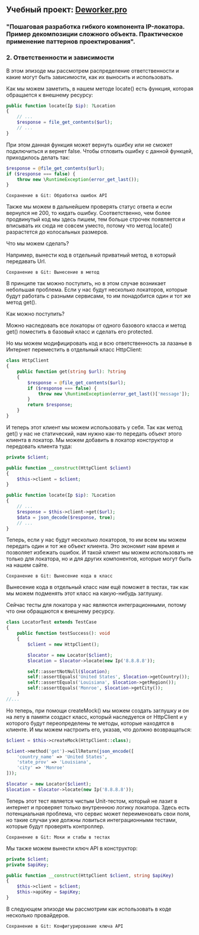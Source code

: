 ## Учебный проект: [Deworker.pro](https://deworker.pro/edu/series/ip-geolocator)
### "Пошаговая разработка гибкого компонента IP-локатора. Пример декомпозиции сложного объекта. Практическое применение паттернов проектирования".

### 2. Ответственности и зависимости

В этом эпизоде мы рассмотрем распределение ответственности и какие могут быть зависимости, как их выносить и использовать.

Как мы можем заметить, в нашем методе locate() есть функция, которая обращается к внешнему ресурсу:
```php
public function locate(Ip $ip): ?Location
{
    // ...
    $response = file_get_contents($url);
    // ...
}
```
При этом данная функция может вернуть ошибку или не сможет подключиться и вернет false.
Чтобы отловить ошибку с данной функцей, приходилось делать так:
```php
$response = @file_get_contents($url);
if ($response === false) {
    throw new \RuntimeException(error_get_last());
}
```
~~~ 
Сохранение в Git: Обработка ошибок API
~~~
Также мы можем в дальнейшем проверять статус ответа и если вернулся не 200, то кидать ошибку.
Соответственно, чем более продвинутый код мы здесь пишем, тем больше строчек появляется и вписывать их сюда не совсем уместо,
потому что метод locate() разрастется до колосальных размеров.

Что мы можем сделать?

Например, вынести код в отдельный приватный метод, в который передавать Url.
~~~ 
Сохранение в Git: Вынесение в метод
~~~
В принципе так можно поступить, но в этом случае возникает небольшая проблема.
Если у нас будут несколько локаторов, которые будут работать с разными сервисами,
то им понадобится один и тот же метод get().

Как можно поступить?

Можно наследовать все локаторы от одного базового класса и метод
get() поместить в базовый класс и сделать его protected.

Но мы можем модифицировать код и всю ответственность за лазанье 
в Интернет переместить в отдельный класс HttpClient:
```php
class HttpClient
{
    public function get(string $url): ?string
    {
        $response = @file_get_contents($url);
        if ($response === false) {
            throw new \RuntimeException(error_get_last()['message']);
        }
        return $response;
    }
}
```
И теперь этот клиент мы можем использовать у себя.
Так как метод get() у нас не статический, нам нужно
как-то передать объект этого клиента в локатор.
Мы можем добавить в локатор конструктор и передовать клиента туда:
```php
private $client;

public function __construct(HttpClient $client)
{
    $this->client = $client;
}

public function locate(Ip $ip): ?Location
{
    // ...
    $response = $this->client->get($url);
    $data = json_decode($response, true);
    // ...
}
```
Теперь, если у нас будут несколько локаторов, то им всем мы можем передать один и тот же объект клиента.
Это экономит нам время и позволяет избежать ошибок.
И такой клиент мы можем использовать не только для локатора, но и для 
других компонентов, которые могут быть на нашем сайте.
~~~ 
Сохранение в Git: Вынесение кода в класс
~~~
Вынесение кода в отдельный класс нам ещё поможет в тестах,
так как мы можем подменять этот класс на какую-нибудь заглушку.

Сейчас тесты для локатора у нас являются интеграционными, 
потому что они обращаются к внешнему ресурсу.
```php
class LocatorTest extends TestCase
{
    public function testSuccess(): void
    {
        $client = new HttpClient();

        $locator = new Locator($client);
        $location = $locator->locate(new Ip('8.8.8.8'));

        self::assertNotNull($location);
        self::assertEquals('United States', $location->getCountry());
        self::assertEquals('Louisiana', $location->getRegion());
        self::assertEquals('Monroe', $location->getCity());
    }
//...
```
Но теперь, при помощи createMock() мы можем создать заглушку
и он на лету в памяти создаст класс, который наследуется от HttpClient
и у которого будут переопределены те методы, которые находятся в клиенте.
И мы можем настроить его, указав, что должно возвращаться:
```php
$client = $this->createMock(HttpClient::class);

$client->method('get')->willReturn(json_encode([
    'country_name' => 'United States',
    'state_prov' => 'Louisiana',
    'city' => 'Monroe'
]));

$locator = new Locator($client);
$location = $locator->locate(new Ip('8.8.8.8'));
```
Теперь этот тест является чистым Unit-тестом, который не лазит в интернет и
проверяет только внутреннюю логику локатора.
Здесь есть потенциальная проблема, что сервис может переименовать свои поля, но
такие случаи уже должны ловиться интеграционными тестами, которые будут проверять контроллер.
~~~ 
Сохранение в Git: Моки и стабы в тестах
~~~
Мы также можем вынести ключ API в конструктор:
```php
private $client;
private $apiKey;

public function __construct(HttpClient $client, string $apiKey)
{
    $this->client = $client;
    $this->apiKey = $apiKey;
}
```
В следующем эпизоде мы рассмотрим как использовать в коде несколько провайдеров.
~~~ 
Сохранение в Git: Конфигурирование ключа API
~~~
